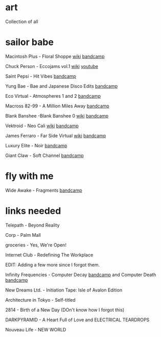 # art
Collection of all 

# sailor babe

Macintosh Plus - Floral Shoppe [wiki](https://en.wikipedia.org/wiki/Floral_Shoppe) [bandcamp](https://vektroid.bandcamp.com/album/floral-shoppe)  

Chuck Person - Eccojams vol.1 [wiki](https://en.wikipedia.org/wiki/Chuck_Person%27s_Eccojams_Vol._1) [youtube](https://www.youtube.com/watch?v=unN7QvSWSTo)

Saint Pepsi - Hit Vibes [bandcamp](https://keatscollective.bandcamp.com/album/hit-vibes)

Yung Bae - Bae and Japanese Disco Edits [bandcamp](https://yungbaebae.bandcamp.com/album/japanese-disco-edits)

Eco Virtual - Atmospheres 1 and 2 [bandcamp](https://ecovirtual.bandcamp.com/album/atmospheres-1)

Macross 82-99 - A Million Miles Away [bandcamp](https://macross82-99.bandcamp.com/album/a-million-miles-away)

Blank Banshee -Blank Banshee 0 [wiki](https://en.wikipedia.org/wiki/Blank_Banshee_0) [bandcamp](https://blankbanshee.bandcamp.com/album/blank-banshee-0)

Vektroid - Neo Cali [wiki](https://en.wikipedia.org/wiki/Neo_Cali) [bandcamp](https://vektroid.bandcamp.com/album/neo-cali)

James Ferraro - Far Side Virtual [wiki](https://en.wikipedia.org/wiki/Far_Side_Virtual) [bandcamp](https://jjamesferraro.bandcamp.com/)

Luxury Elite - Noir [bandcamp](https://luxuryelite.bandcamp.com/album/noir)

Giant Claw - Soft Channel [bandcamp](https://giantclaw.bandcamp.com/album/soft-channel)

  
# fly with me 

Wide Awake - Fragments [bandcamp](https://wawake.bandcamp.com/album/fragments)

# links needed

Telepath - Beyond Reality

Corp - Palm Mall

groceries - Yes, We're Open!

Internet Club - Redefining The Workplace

EDIT: Adding a few more since I forgot them.

Infinity Frequencies - Computer Decay [bandcamp](https://computer-gaze.bandcamp.com/album/computer-decay) and Computer Death [bandcamp](https://computer-gaze.bandcamp.com/album/computer-death)

New Dreams Ltd. - Initiation Tape: Isle of Avalon Edition

Architecture in Tokyo - Self-titled

2814 - Birth of a New Day (DOn't know how I forgot this)

DARKPYRAMID - A Heart Full of Love and ELECTRICAL TEARDROPS

Nouveau Life - NEW WORLD
